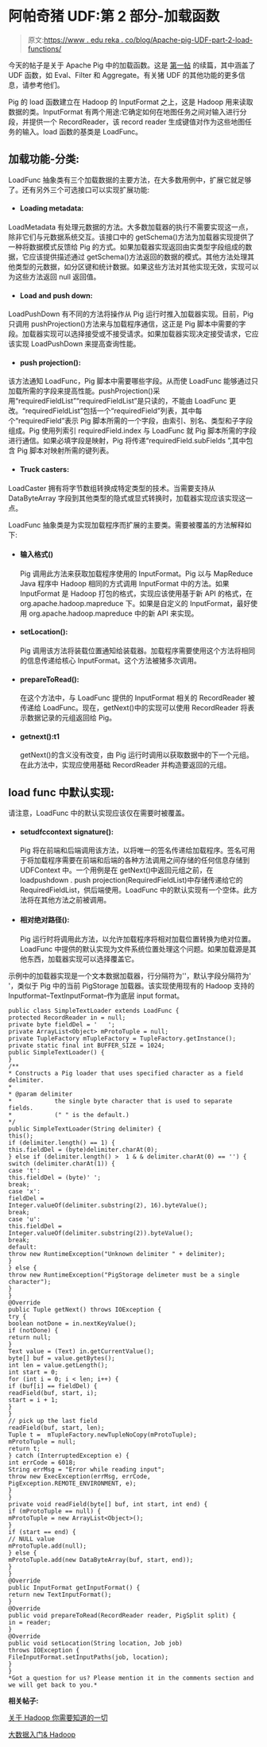 # 阿帕奇猪 UDF:第 2 部分-加载函数

> 原文:[https://www . edu reka . co/blog/Apache-pig-UDF-part-2-load-functions/](https://www.edureka.co/blog/apache-pig-udf-part-2-load-functions/)

今天的帖子是关于 Apache Pig 中的加载函数。这是 [第一帖](https://www.edureka.co/blog/apache-pig-udf-part-1-eval-aggregate-filter-functions/) 的续篇，其中涵盖了 UDF 函数，如 Eval、Filter 和 Aggregate。有关猪 UDF 的其他功能的更多信息，请参考他们。

Pig 的 load 函数建立在 Hadoop 的 InputFormat 之上，这是 Hadoop 用来读取数据的类。InputFormat 有两个用途:它确定如何在地图任务之间对输入进行分段，并提供一个 RecordReader，该 record reader 生成键值对作为这些地图任务的输入。load 函数的基类是 LoadFunc。

## **加载功能-分类:**

LoadFunc 抽象类有三个加载数据的主要方法，在大多数用例中，扩展它就足够了。还有另外三个可选接口可以实现扩展功能:

*   #### **Loading metadata:**

LoadMetadata 有处理元数据的方法。大多数加载器的执行不需要实现这一点，除非它们与元数据系统交互。该接口中的 getSchema()方法为加载器实现提供了一种将数据模式反馈给 Pig 的方式。如果加载器实现返回由实类型字段组成的数据，它应该提供描述通过 getSchema()方法返回的数据的模式。其他方法处理其他类型的元数据，如分区键和统计数据。如果这些方法对其他实现无效，实现可以为这些方法返回 null 返回值。

*   #### **Load and push down:**

LoadPushDown 有不同的方法将操作从 Pig 运行时推入加载器实现。目前，Pig 只调用 pushProjection()方法来与加载程序通信，这正是 Pig 脚本中需要的字段。加载器实现可以选择接受或不接受请求。如果加载器实现决定接受请求，它应该实现 LoadPushDown 来提高查询性能。

*   #### **push projection():**

该方法通知 LoadFunc，Pig 脚本中需要哪些字段。从而使 LoadFunc 能够通过只加载所需的字段来提高性能。pushProjection()采用“requiredFieldList”“requiredFieldList”是只读的，不能由 LoadFunc 更改。“requiredFieldList”包括一个“requiredField”列表，其中每个“requiredField”表示 Pig 脚本所需的一个字段，由索引、别名、类型和子字段组成。Pig 使用列索引 requiredField.index 与 LoadFunc 就 Pig 脚本所需的字段进行通信。如果必填字段是映射，Pig 将传递“requiredField.subFields ”,其中包含 Pig 脚本对映射所需的键列表。

*   #### **Truck casters:**

LoadCaster 拥有将字节数组转换成特定类型的技术。当需要支持从 DataByteArray 字段到其他类型的隐式或显式转换时，加载器实现应该实现这一点。

LoadFunc 抽象类是为实现加载程序而扩展的主要类。需要被覆盖的方法解释如下:

*   #### **输入格式()**

    Pig 调用此方法来获取加载程序使用的 InputFormat。Pig 以与 MapReduce Java 程序中 Hadoop 相同的方式调用 InputFormat 中的方法。如果 InputFormat 是 Hadoop 打包的格式，实现应该使用基于新 API 的格式，在 org.apache.hadoop.mapreduce 下。如果是自定义的 InputFormat，最好使用 org.apache.hadoop.mapreduce 中的新 API 来实现。

*   #### **setLocation():**

    Pig 调用该方法将装载位置通知给装载器。加载程序需要使用这个方法将相同的信息传递给核心 InputFormat。这个方法被猪多次调用。

*   #### **prepareToRead():**

    在这个方法中，与 LoadFunc 提供的 InputFormat 相关的 RecordReader 被传递给 LoadFunc。现在，getNext()中的实现可以使用 RecordReader 将表示数据记录的元组返回给 Pig。

*   #### **getnext():t1**

    getNext()的含义没有改变，由 Pig 运行时调用以获取数据中的下一个元组。在此方法中，实现应使用基础 RecordReader 并构造要返回的元组。

## **load func 中默认实现:**

请注意，LoadFunc 中的默认实现应该仅在需要时被覆盖。

*   #### **setudfccontext signature():**

    Pig 将在前端和后端调用该方法，以将唯一的签名传递给加载程序。签名可用于将加载程序需要在前端和后端的各种方法调用之间存储的任何信息存储到 UDFContext 中。一个用例是在 getNext()中返回元组之前，在 loadpushdown . push projection(RequiredFieldList)中存储传递给它的 RequiredFieldList，供后端使用。LoadFunc 中的默认实现有一个空体。此方法将在其他方法之前被调用。

*   #### **相对绝对路径():**

    Pig 运行时将调用此方法，以允许加载程序将相对加载位置转换为绝对位置。LoadFunc 中提供的默认实现为文件系统位置处理这个问题。如果加载源是其他东西，加载器实现可以选择覆盖它。

示例中的加载器实现是一个文本数据加载器，行分隔符为''，默认字段分隔符为' '，类似于 Pig 中的当前 PigStorage 加载器。该实现使用现有的 Hadoop 支持的 Inputformat–TextInputFormat–作为底层 input format。

```
public class SimpleTextLoader extends LoadFunc {
protected RecordReader in = null;
private byte fieldDel = '	';
private ArrayList<Object> mProtoTuple = null;
private TupleFactory mTupleFactory = TupleFactory.getInstance();
private static final int BUFFER_SIZE = 1024;
public SimpleTextLoader() {
}
/**
* Constructs a Pig loader that uses specified character as a field delimiter.
*
* @param delimiter
*            the single byte character that is used to separate fields.
*            ("	" is the default.)
*/
public SimpleTextLoader(String delimiter) {
this();
if (delimiter.length() == 1) {
this.fieldDel = (byte)delimiter.charAt(0);
} else if (delimiter.length() >  1 & & delimiter.charAt(0) == '') {
switch (delimiter.charAt(1)) {
case 't':
this.fieldDel = (byte)'	';
break;
case 'x':
fieldDel =
Integer.valueOf(delimiter.substring(2), 16).byteValue();
break;
case 'u':
this.fieldDel =
Integer.valueOf(delimiter.substring(2)).byteValue();
break;
default:
throw new RuntimeException("Unknown delimiter " + delimiter);
}
} else {
throw new RuntimeException("PigStorage delimeter must be a single character");
}
}
@Override
public Tuple getNext() throws IOException {
try {
boolean notDone = in.nextKeyValue();
if (notDone) {
return null;
}
Text value = (Text) in.getCurrentValue();
byte[] buf = value.getBytes();
int len = value.getLength();
int start = 0;
for (int i = 0; i < len; i++) {
if (buf[i] == fieldDel) {
readField(buf, start, i);
start = i + 1;
}
}
// pick up the last field
readField(buf, start, len);
Tuple t =  mTupleFactory.newTupleNoCopy(mProtoTuple);
mProtoTuple = null;
return t;
} catch (InterruptedException e) {
int errCode = 6018;
String errMsg = "Error while reading input";
throw new ExecException(errMsg, errCode,
PigException.REMOTE_ENVIRONMENT, e);
}
}
private void readField(byte[] buf, int start, int end) {
if (mProtoTuple == null) {
mProtoTuple = new ArrayList<Object>();
}
if (start == end) {
// NULL value
mProtoTuple.add(null);
} else {
mProtoTuple.add(new DataByteArray(buf, start, end));
}
}
@Override
public InputFormat getInputFormat() {
return new TextInputFormat();
}
@Override
public void prepareToRead(RecordReader reader, PigSplit split) {
in = reader;
}
@Override
public void setLocation(String location, Job job)
throws IOException {
FileInputFormat.setInputPaths(job, location);
}
}
*Got a question for us? Please mention it in the comments section and we will get back to you.*
```

**相关帖子:**

[关于 Hadoop 你需要知道的一切](https://www.edureka.co/blog/hadoop-tutorial/ "All you need to know about Hadoop")

[大数据入门& Hadoop](https://www.edureka.co/big-data-and-hadoop)